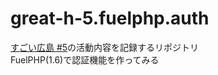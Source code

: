 great-h-5.fuelphp.auth
======================

[すごい広島 #5](http://great-h.github.io/events/event-005.html)の活動内容を記録するリポジトリ  
FuelPHP(1.6)で認証機能を作ってみる  

